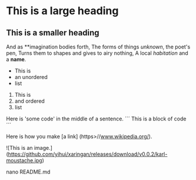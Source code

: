# This is a large heading

## This is a smaller heading

And as **imagination bodies forth,
The forms of things *unknown*, the poet's pen,
Turns them to shapes and gives to airy nothing,
A local *habitation* and a **name**.

- This is
- an unordered
- list

1. This is
2. and ordered
3. list

Here is 'some code' in the middle of a sentence.
´´´
This is
a block
of code
´´´

Here is how you make [a link] (https>//www.wikipedia.org/).

![This is an image.] (https://github.com/yihui/xaringan/releases/download/v0.0.2/karl-moustache.jpg)

nano README.md
